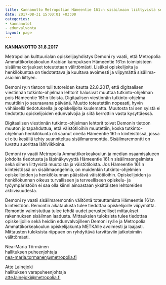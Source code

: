 ```yaml
---
title: Kannanotto Metropolian Hämeentie 161:n sisäilmaan liittyvistä selvityksistä
date: 2017-08-31 15:00:01 +03:00
categories:
- kannanotot
- edunvalvonta
layout: page
---
```


**KANNANOTTO 31.8.2017**

Metropolian kulttuurialan opiskelijayhdistys Demoni ry vaatii, että Metropolia Ammattikorkeakoulun Arabian kampuksen Hämeentie 161:n toimipisteen sisäilmakorjaukset toteutetaan välittömästi. Lisäksi opiskelijoita ja henkilökuntaa on tiedotettava ja kuultava avoimesti ja viipymättä sisäilma-asioihin liittyen.

Demoni ry:n tietoon tuli tutoreiden kautta 22.8.2017, että digitaalisen viestinnän tutkinto-ohjelman lehtorit halusivat muuttaa tutkinto-ohjelman pois Hämeentie 161:n tiloista. Digitaalisen viestinnän tutkinto-ohjelma muuttikin jo seuraavana päivänä. Muutto toteutettiin nopeasti, hyvin vähäisellä tiedotuksella ja opiskelijoita kuulematta. Muutosta tai sen syistä ei tiedotettu opiskelijoiden edunvalvojia ja siitä kerrottiin vasta kysyttäessä.

Digitaalisen viestinnän tutkinto-ohjelman lehtorit toivat Demonin tietoon muuton jo tapahduttua, että väistötiloihin muutettiin, koska tutkinto-ohjelman henkilökunta oli saanut oireita Hämeentie 161:n kiinteistössä, jossa ei oltu kesällä tehty suunniteltua sisäilmaremonttia. Sisäilmaremontti on luvattu suorittaa lähiviikkoina.

Demoni ry vaatii Metropolia Ammattikorkeakoulun ja median osaamisalueen johdolta tiedotusta ja läpinäkyvyyttä Hämeentie 161:n sisäilmaongelmista sekä siihen liittyvistä muutoista ja väistötiloista. Jos Hämeentie 161:n kiinteistössä on sisäilmaongelmia, on muidenkin tutkinto-ohjelmien opiskelijoiden ja henkilökunnan päästävä väistötiloihin. Opiskelijoiden ja henkilökunnan oikeus turvalliseen ja terveelliseen opiskelu- ja työympäristöön ei saa olla kiinni ainoastaan yksittäisten lehtoreiden aktiivisuudesta.

Demoni ry vaatii sisäilmaremontin välitöntä toteuttamista Hämeentie 161:n kiinteistöön. Remontin aikataulusta tulee tiedottaa opiskelijoille viipymättä. Remontin valmistuttua tulee tehdä uudet perusteelliset mittaukset rakennuksen sisäilman laadusta. Mittauksien tuloksista tulee tiedottaa opiskelijoille sekä heidän edunvalvojilleen Demoni ry:lle ja Metropolia Ammattikorkeakoulun opiskelijakunta METKAlle avoimesti ja laajasti. Mittausten tuloksista riippuen on ryhdyttävä tarvittaviin jatkotoimiin välittömästi.


Nea-Maria Törmänen<br>
hallituksen puheenjohtaja<br>
[nea-maria.tormanen@metropolia.fi](mailto:nea-maria.tormanen@metropolia.fi)

Atte Lainejoki<br>
hallituksen varapuheenjohtaja<br>
[atte.lainejoki@metropolia.fi](mailto:atte.lainejoki@metropolia.fi)
